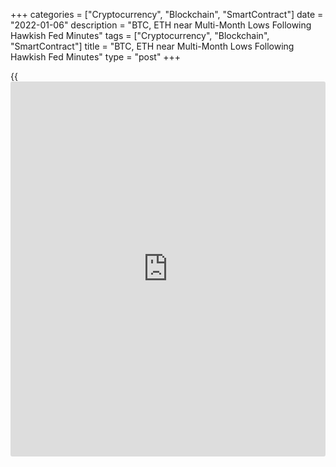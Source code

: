 +++
categories = ["Cryptocurrency", "Blockchain", "SmartContract"]
date = "2022-01-06"
description = "BTC, ETH near Multi-Month Lows Following Hawkish Fed Minutes"
tags = ["Cryptocurrency", "Blockchain", "SmartContract"]
title = "BTC, ETH near Multi-Month Lows Following Hawkish Fed Minutes"
type = "post"
+++

{{<iframe id="large-banner" src="https://www.bounty.group/#slide=7.0" width="100%" height="600" scrolling="no" style="border: 0px solid rgb(216, 221, 230); border-radius: 3px;">}}

HONG KONG, Jan 6 (Reuters) - Bitcoin fell below $43,000 on Thursday,
testing multi-month lows after minutes from the Federal Reserve's last
meeting showed it leaning toward more aggressive [policy](https://www.fintechee.com/policy/) action, which
sapped [investor](https://www.fintechee.com/tutorial-for-forex-trading/investor-mode/) appetite for riskier assets.

The world's largest cryptocurrency was last at $42,700, down 1.7%,
having lost 5.2% on Wednesday. A break below last month's trough of
$42,000 would make it the weakest since September.

The token hit a record high of $69,000 in November.

The fall "correlated with the 'risk off' move across most traditional
asset classes," said Matt Dibb, COO of Singapore-based crypto fund
distributor, Stack Funds, pointing to the declines in the Nasdaq in
particular.

Moves in cryptocurrency markets are becoming more aligned with those in
traditional markets as the number of institutions trading both crypto
and other assets grows.

The Nasdaq plunged more than 3% overnight in its biggest one-day
percentage drop since February, after Fed minutes showed U.S.
[policy](https://www.fintechee.com/policy/)makers had discussed reducing the bank's balance sheet at their
December meeting, when they also decided to accelerate finishing their
bond buying programme.

Share markets in Asia sold off on Thursday as well, while U.S. Treasury
yields edged higher.

Ether , the world's second-largest cryptocurrency which underpins the
[Ethereum](https://www.playgroundfx.com/blog/the-creator-of-ethereum/) network, lost 5.2% on Wednesday, and touched its lowest level
since October, before bouncing back slightly to $3,460.

Crypto analysts were also watching to see whether anti-government
protests in Kazakhstan, which were initially sparked by rising fuel
prices, would affect the [bitcoin](https://www.letsplayfx.com/blog/forex-for-bitcoin/) network.

The central Asian nation was the world's second-largest centre for
[bitcoin](https://www.letsplayfx.com/blog/forex-for-bitcoin/) mining, Britain's Cambridge Centre for Alternative Finance said
last year.

The Kazakh government late last year began cracking down on some miners,
fearing the energy-intensive process was using too much power.[ ][1]

_Reporting by Alun John; Editing by Sam Holmes_

_Source:[Reuters][2]_

   1. /geturl/index/aea4a8a0bbf3c14e6e0223072c84b163660a9f13/
   2. /geturl/index/ebb313ada14975822fefb8d9070ad4395fd05ec5/